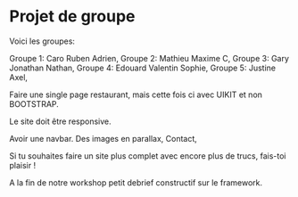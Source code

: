 # Projet de groupe

Voici les groupes:

Groupe 1: Caro Ruben Adrien,
Groupe 2: Mathieu Maxime C,
Groupe 3: Gary Jonathan Nathan,
Groupe 4: Edouard Valentin Sophie,
Groupe 5: Justine Axel,

Faire une single page restaurant, mais cette fois ci avec UIKIT et non BOOTSTRAP.

Le site doit être responsive.

Avoir une navbar.
Des images en parallax,
Contact,

Si tu souhaites faire un site plus complet avec encore plus de trucs, fais-toi plaisir !

A la fin de notre workshop petit debrief constructif sur le framework.
